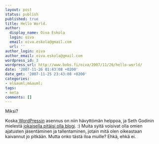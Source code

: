 ```yaml
---
layout: post
status: publish
published: true
title: Hello World.
author:
  display_name: Oiva Eskola
  login: oiva
  email: oiva.eskola@gmail.com
  url: ''
author_login: oiva
author_email: oiva.eskola@gmail.com
wordpress_id: 3
wordpress_url: http://www.bobs.fi/oiva/2007/11/26/hello-world/
date: '2007-11-26 01:43:08 +0200'
date_gmt: '2007-11-25 23:43:08 +0200'
categories:
- el&auml;m&auml;
tags:
- meta
comments: []
---
```

<p>Miksi?</p>
<p>Koska<a href="http://wordpress.org/"> WordPressin</a> asennus on niin h&auml;vytt&ouml;m&auml;n helppoa, ja Seth Godinin mielest&auml; <a href="http://sethgodin.typepad.com/seths_blog/2007/06/just-one-post.html">jokaisella pit&auml;isi olla blogi</a>. :) Muita syit&auml; voisivat olla omien ajatusten j&auml;sent&auml;minen ja tallentaminen, jotain mit&auml; olen oikeastaan kaivannut jo pitk&auml;&auml;n. Mutta onko t&auml;st&auml; iloa muille? Ehk&auml;, ehk&auml; ei.</p>
